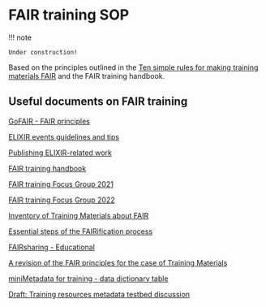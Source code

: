 # FAIR training SOP

!!! note 
    
    Under construction!

Based on the principles outlined in the [Ten simple rules for making training materials FAIR](https://doi.org/10.1371/journal.pcbi.1007854) and the FAIR training handbook.

## Useful documents on FAIR training

[GoFAIR - FAIR principles](https://www.go-fair.org/fair-principles/i1-metadata-use-formal-accessible-shared-broadly-applicable-language-knowledge-representation/)

[ELIXIR events guidelines and tips](https://docs.google.com/document/d/12YrPsuwEuUywSRaYdjUDjaq-bvhm_e_gOqd1pM44vmc/edit)

[Publishing ELIXIR-related work](https://docs.google.com/document/d/1Xffdea4iUj1mv-vYgiAoZzFAXe0b1gdHo9egrsfPyjw/edit#)

[FAIR training handbook](https://elixir-fair-training.github.io/FAIR-training-handbook/)

[FAIR training Focus Group 2021](https://docs.google.com/document/d/1XkCfXFg_4HHKLirC_nUesoQJxxY0t07voWMN6jtLeeE/edit#)

[FAIR training Focus Group 2022](https://docs.google.com/document/d/1RdnlMiBs8pOXKOLodla9fjKZqXNvzfXVCg2SyrVvmrc/edit#)

[Inventory of Training Materials about FAIR](https://docs.google.com/spreadsheets/d/1S8O3y0M9enTGNf4bF7cuJQHf65oUyRTYGSRPtynZEUk/edit#)

[Essential steps of the FAIRification process](https://docs.google.com/document/d/1Tc30MeYFjze1W1Wd7zje1dW8rsq85BwqnY-SnIVvkvU/edit#)

[FAIRsharing - Educational](https://fairsharing.org/educational/)

[A revision of the FAIR principles for the case of Training Materials](https://docs.google.com/document/d/1xuh19qnYbKuH6_DpIDmLO21_TXv2RuDR6cvaKCNTj_w/edit#heading=h.56ew5ev0soan)

[miniMetadata for training - data dictionary table](https://docs.google.com/spreadsheets/d/1eyNtXjanwQb_nFfM4CJjEb2bMsEZIE4fd4DKnlPKBMc/edit#gid=0)

[Draft: Training resources metadata testbed discussion](https://docs.google.com/document/d/1yN57rnG5gJ78MzoHSqXihLkW567ebLt80Pa-eTkPOJw/edit#heading=h.dhi8bitqavum)
